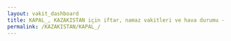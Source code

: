 ```yaml
---
layout: vakit_dashboard
title: KAPAL_, KAZAKISTAN için iftar, namaz vakitleri ve hava durumu - ilçe/eyalet seç
permalink: /KAZAKISTAN/KAPAL_/
---
```


<script type="text/javascript">
  var GLOBAL_COUNTRY = 'KAZAKISTAN';
  var GLOBAL_CITY = 'KAPAL_';
  var GLOBAL_STATE = '';
  var lat = 72;
  var lon = 21;
</script>
